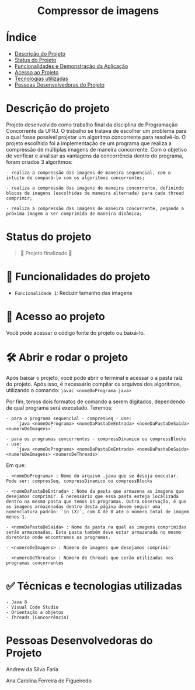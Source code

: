 <h1 align="center"> Compressor de imagens </h1> 

# Índice 

* [Descrição do Projeto](#descrição-do-projeto)
* [Status do Projeto](#status-do-Projeto)
* [Funcionalidades e Demonstração da Aplicação](#funcionalidades-e-demonstração-da-aplicação)
* [Acesso ao Projeto](#acesso-ao-projeto)
* [Tecnologias utilizadas](#tecnologias-utilizadas)
* [Pessoas Desenvolvedoras do Projeto](#pessoas-desenvolvedoras)

# Descrição do projeto 

Projeto desenvolvido como trabalho final da disciplina de Programação Concorrente da UFRJ. O trabalho se tratava de escolher um problema para o qual fosse possível projetar um algoritmo concorrente para resolvê-lo.
O projeto escolhido foi a implementação de um programa que realiza a compressão de múltiplas imagens de maneira concorrente.
Com o objetivo de verificar e analisar as vantagens da concorrência dentro do programa, foram criados 3 algoritmos:

    - realiza a compressão das imagens de maneira sequencial, com o intuito de compará-lo com os algoritmos concorrentes;
    
    - realiza a compressão das imagens de maneira concorrente, definindo blocos de imagens (escolhidas de maneira alternada) para cada thread comprimir;
    
    - realiza a compressão das imagens de maneira concorrente, pegando a próxima imagem a ser comprimida de maneira dinâmica;

# Status do projeto
> :construction: Projeto finalizado :construction:

# :hammer: Funcionalidades do projeto

- `Funcionalidade 1`: Reduzir tamanho das imagens

# 📁 Acesso ao projeto

Você pode acessar o código fonte do projeto ou baixá-lo.

# 🛠️ Abrir e rodar o projeto

Após baixar o projeto, você pode abrir o terminal e acessar o a pasta raíz do projeto. Após isso, é necessário compilar os arquivos dos algoritmos, utilizando o comando:
    `javac <nomeDoPrograma.java>`

Por fim, temos dois formatos de comando a serem digitados, dependendo de qual programa será executado. Teremos:

    - para o programa sequencial - compresSeq - use: 
        `java <nomeDoPrograma> <nomeDaPastaDeEntrada> <nomeDaPastaDeSaida> <numeroDeImagens>`

    - para os programas concorrentes - compressDinamico ou compressBlocks - use: 
        `java <nomeDoPrograma> <nomeDaPastaDeEntrada> <nomeDaPastaDeSaida> <numeroDeImagens> <numeroDeThreads>`

Em que:

    - <nomeDoPrograma> : Nome do arquivo .java que se deseja executar. Pode ser: compresSeq, compressDinamico ou compressBlocks
    
    - <nomeDaPastaDeEntrada> : Nome da pasta que armazena as imagens que desejamos comprimir. É necessário que essa pasta esteja localizada dentro na mesma pasta que temos os programas. Outra observação, é que as imagens armazenadas dentro desta página devem seguir uma nomenclatura padrão: `in (X)`, com X de 0 até o número total de imagem menos 1.
    
    - <nomeDaPastaDeSaida> : Nome da pasta na qual as imagens comprimidas serão armazenadas. Esta pasta também deve estar armazenada no mesmo diretório onde encontramos os programas.
    
    - <numeroDeImagens> : Número de imagens que desejamos comprimir
    
    - <numeroDeThreads> : Número de threads que serão utilizadas nos programas concorrentes

# ✅ Técnicas e tecnologias utilizadas

    - Java 8
    - Visual Code Studio
    - Orientação a objetos
    - Threads (Concorrência)

# Pessoas Desenvolvedoras do Projeto

Andrew da Silva Faria

Ana Carolina Ferreira de Figueiredo 
